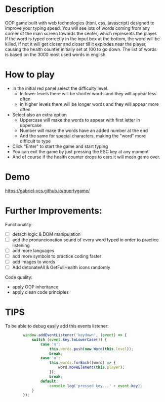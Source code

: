 # Description

OOP game built with web technologies (html, css, javascript) designed to improve your typing speed. You will see lots of words coming from any corner of the main screen towards the center, which represents the player. If the word is typed correctly in the input box at the bottom, the word will be killed, if not it will get closer and closer till it explodes near the player, causing the health counter initially set at 100 to go down. The list of words is based on the 3000 most used words in english.

# How to play

* In the initial red panel select the difficulty level. 
    * In lower levels there will be shorter words and they will appear less often
    * In higher levels there will be longer words and they will appear more often
* Select also an extra option
    * Uppercase will make the words to appear with first letter in uppercase
    * Number will make the words have an added number at the end
    * And the same for special characters, making the "word" more difficult to type
* Click "Enter" to start the game and start typing
* You can exit the game by just pressing the ESC key at any moment 
* And of course if the health counter drops to cero it will mean game over.  



# Demo

https://gabriel-vcs.github.io/quertygame/



# Further Improvements:

Functionality:
- [ ] detach logic & DOM manipulation
- [ ] add the pronuncionation sound of every word typed in order to practice listening
- [ ] add more languages
- [ ] add more symbols to practice coding faster
- [ ] add images to words
- [ ] Add detonateAll & GetFullHealth icons randomly

Code quality:
-   apply OOP inheritance
-   apply clean code principles


# TIPS

To  be able to debug easily add this events listener:
```javascript
        window.addEventListener('keydown', (event) => {
            switch (event.key.toLowerCase()) {
                case 'n':
                    this.words.push(new Word(this.level));
                    break;
                case 'm':
                    this.words.forEach((word) => {
                        word.moveElement(this.player);
                    });
                    break;
                default:
                    console.log('pressed key...' + event.key);
            }
        });
```
